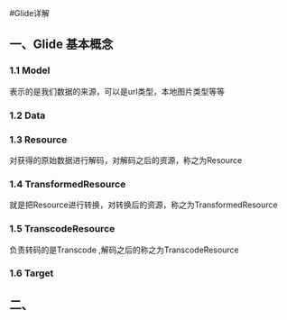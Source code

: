 #Glide详解

## 一、Glide 基本概念

### 1.1 Model

表示的是我们数据的来源，可以是url类型，本地图片类型等等

### 1.2 Data



### 1.3 Resource

对获得的原始数据进行解码，对解码之后的资源，称之为Resource

### 1.4 TransformedResource

就是把Resource进行转换，对转换后的资源，称之为TransformedResource

### 1.5 TranscodeResource

负责转码的是Transcode ,解码之后的称之为TranscodeResource

### 1.6 Target





## 二、 

